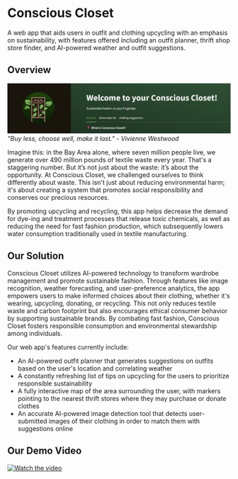 # Conscious Closet

A web app that aids users in outfit and clothing upcycling with an emphasis on sustainability, with features offered including an outfit planner, thrift shop store finder, and AI-powered weather and outfit suggestions.

## Overview
![Alt Text](ccloset_intro.png)
*"Buy less, choose well, make it last." - Vivienne Westwood*

Imagine this: in the Bay Area alone, where seven million people live, we generate over 490 million pounds of textile waste every year. That's a staggering number. But it’s not just about the waste: it’s about the opportunity. At Conscious Closet, we challenged ourselves to think differently about waste. This isn't just about reducing environmental harm; it's about creating a system that promotes social responsibility and conserves our precious resources. 

By promoting upcycling and recycling, this app helps decrease the demand for dye-ing and treatment processes that release toxic chemicals, as well as reducing the need for fast fashion production, which subsequently lowers water consumption traditionally used in textile manufacturing.

## Our Solution

Conscious Closet utilizes AI-powered technology to transform wardrobe management and promote sustainable fashion. Through features like image recognition, weather forecasting, and user-preference analytics, the app empowers users to make informed choices about their clothing, whether it's wearing, upcycling, donating, or recycling. This not only reduces textile waste and carbon footprint but also encourages ethical consumer behavior by supporting sustainable brands. By combating fast fashion, Conscious Closet fosters responsible consumption and environmental stewardship among individuals.

Our web app's features currently include: 
- An AI-powered outfit planner that generates suggestions on outfits based on the user's location and correlating weather
- A constantly refreshing list of tips on upcycling for the users to prioritize responsible sustainability
- A fully interactive map of the area surrounding the user, with markers pointing to the nearest thrift stores where they may purchase or donate clothes
- An accurate AI-powered image detection tool that detects user-submitted images of their clothing in order to match them with suggestions online

## Our Demo Video
[![Watch the video](https://i3.ytimg.com/vi/QSFNMwJyWvI/maxresdefault.jpg)](https://www.youtube.com/watch?v=QSFNMwJyWvI) 
